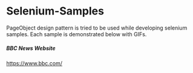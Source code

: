 # Selenium-Samples
PageObject design pattern is tried to be used while developing selenium samples. Each sample is demonstrated below with GIFs.
##### BBC News Website
https://www.bbc.com/
